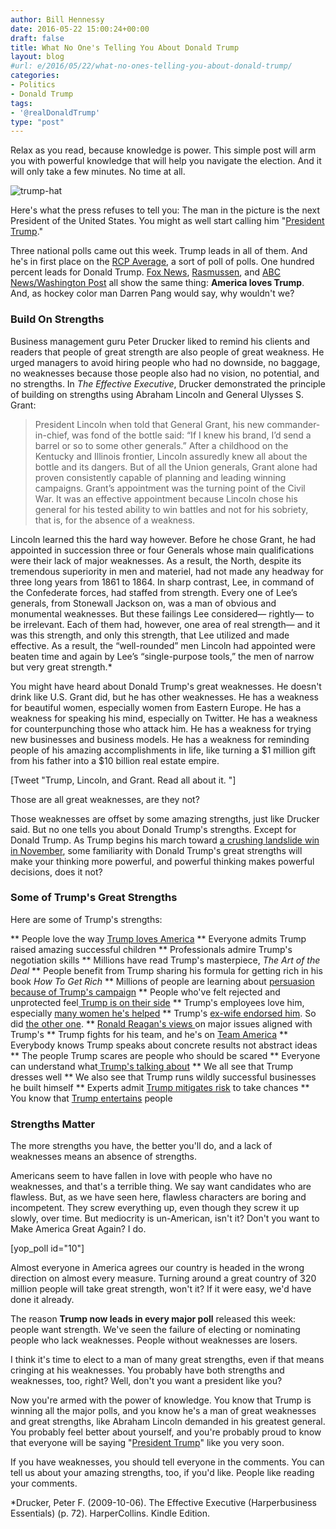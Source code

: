 ```yaml
---
author: Bill Hennessy
date: 2016-05-22 15:00:24+00:00
draft: false
title: What No One's Telling You About Donald Trump
layout: blog
#url: e/2016/05/22/what-no-ones-telling-you-about-donald-trump/
categories:
- Politics
- Donald Trump
tags:
- '@realDonaldTrump'
type: "post"
---
```


Relax as you read, because knowledge is power. This simple post will arm you with powerful knowledge that will help you navigate the election. And it will only take a few minutes. No time at all.

![trump-hat](https://hennessysview.com/wp-content/uploads/2015/08/trump-hat.jpeg)


Here's what the press refuses to tell you: The man in the picture is the next President of the United States. You might as well start calling him "[President Trump](https://hennessysview.com/2016/05/16/president-trump/)."

Three national polls came out this week. Trump leads in all of them. And he's in first place on the [RCP Average](https://www.realclearpolitics.com/epolls/2016/president/us/general_election_trump_vs_clinton-5491.html), a sort of poll of polls. One hundred percent leads for Donald Trump. [Fox News](https://www.politico.com/story/2016/05/donald-trump-hillary-clinton-fox-news-223344), [Rasmussen](https://thehill.com/blogs/ballot-box/presidential-races/280493-trump-leads-clinton-by-5-points-in-rasmussen-poll), and [ABC News/Washington Post](https://theconservativetreehouse.com/2016/05/22/boom-trump-leads-clinton-in-abc-washington-post-poll-even-with-d8-poll-sample/) all show the same thing: **America loves Trump**. And, as hockey color man Darren Pang would say, why wouldn't we?



### Build On Strengths



Business management guru Peter Drucker liked to remind his clients and readers that people of great strength are also people of great weakness. He urged managers to avoid hiring people who had no downside, no baggage, no weaknesses because those people also had no vision, no potential, and no strengths. In _The Effective Executive_, Drucker demonstrated the principle of building on strengths using Abraham Lincoln and General Ulysses S. Grant:



> President Lincoln when told that General Grant, his new commander-in-chief, was fond of the bottle said: “If I knew his brand, I’d send a barrel or so to some other generals.” After a childhood on the Kentucky and Illinois frontier, Lincoln assuredly knew all about the bottle and its dangers. But of all the Union generals, Grant alone had proven consistently capable of planning and leading winning campaigns. Grant’s appointment was the turning point of the Civil War. It was an effective appointment because Lincoln chose his general for his tested ability to win battles and not for his sobriety, that is, for the absence of a weakness.

Lincoln learned this the hard way however. Before he chose Grant, he had appointed in succession three or four Generals whose main qualifications were their lack of major weaknesses. As a result, the North, despite its tremendous superiority in men and materiel, had not made any headway for three long years from 1861 to 1864. In sharp contrast, Lee, in command of the Confederate forces, had staffed from strength. Every one of Lee’s generals, from Stonewall Jackson on, was a man of obvious and monumental weaknesses. But these failings Lee considered— rightly— to be irrelevant. Each of them had, however, one area of real strength— and it was this strength, and only this strength, that Lee utilized and made effective. As a result, the “well-rounded” men Lincoln had appointed were beaten time and again by Lee’s “single-purpose tools,” the men of narrow but very great strength.*



You might have heard about Donald Trump's great weaknesses. He doesn't drink like U.S. Grant did, but he has other weaknesses. He has a weakness for beautiful women, especially women from Eastern Europe. He has a weakness for speaking his mind, especially on Twitter. He has a weakness for counterpunching those who attack him. He has a weakness for trying new businesses and business models. He has a weakness for reminding people of his amazing accomplishments in life, like turning a $1 million gift from his father into a $10 billion real estate empire.

[Tweet "Trump, Lincoln, and Grant. Read all about it. "]

Those are all great weaknesses, are they not?

Those weaknesses are offset by some amazing strengths, just like Drucker said. But no one tells you about Donald Trump's strengths. Except for Donald Trump. As Trump begins his march toward [a crushing landslide win in November](https://hennessysview.com/2016/05/13/how-to-predict-trumps-landslide-win/), some familiarity with Donald Trump's great strengths will make your thinking more powerful, and powerful thinking makes powerful decisions, does it not?



### Some of Trump's Great Strengths



Here are some of Trump's strengths:




** People love the way [Trump loves America](https://www.peggynoonan.com/simple-patriotism-trumps-ideology/)
** Everyone admits Trump raised amazing successful children
** Professionals admire Trump's negotiation skills
** Millions have read Trump's masterpiece, _The Art of the Deal_
** People benefit from Trump sharing his formula for getting rich in his book _How To Get Rich_
** Millions of people are learning about [persuasion because of Trump's campaign](https://blog.dilbert.com/post/139541975641/the-trump-master-persuader-index-and-reading-list)
** People who've felt rejected and unprotected feel[ Trump is on their side](https://www.peggynoonan.com/trump-and-the-rise-of-the-unprotected/)
** Trump's employees love him, especially [many women he's helped](https://www.newsmax.com/Headline/donald-trump-former-female-employees/2015/11/24/id/703482/)
** Trump's [ex-wife endorsed him](https://thehill.com/video/in-the-news/254534-trump-has-big-chance-to-win-says-ex-wife-ivana). So did [the other one](https://www.nydailynews.com/news/politics/donald-trump-marla-maples-defends-view-article-1.2561308).
** [Ronald Reagan's views ](https://hennessysview.com/2016/05/08/who-is-conservative/)on major issues aligned with Trump's
** Trump fights for his team, and he's on [Team America](https://www.breitbart.com/2016-presidential-race/2016/05/21/trumps-mission-make-america-great-2/)
** Everybody knows Trump speaks about concrete results not abstract ideas
** The people Trump scares are people who should be scared
** Everyone can understand what[ Trump's talking about](https://blogs.thegospelcoalition.org/justintaylor/2016/01/28/how-donald-trump-uses-language/)
** We all see that Trump dresses well
** We also see that Trump runs wildly successful businesses he built himself
** Experts admit [Trump mitigates risk](https://blog.dilbert.com/post/134791529391/risk-management-trump-persuasion-series) to take chances
** You know that [Trump entertains](https://www.trump.com/entertainment/) people




### Strengths Matter



The more strengths you have, the better you'll do, and a lack of weaknesses means an absence of strengths.

Americans seem to have fallen in love with people who have no weaknesses, and that's a terrible thing. We say want candidates who are flawless. But, as we have seen here, flawless characters are boring and incompetent. They screw everything up, even though they screw it up slowly, over time. But mediocrity is un-American, isn't it? Don't you want to Make America Great Again? I do.

[yop_poll id="10"]

Almost everyone in America agrees our country is headed in the wrong direction on almost every measure. Turning around a great country of 320 million people will take great strength, won't it? If it were easy, we'd have done it already.

The reason **Trump now leads in every major poll** released this week: people want strength. We've seen the failure of electing or nominating people who lack weaknesses. People without weaknesses are losers.

I think it's time to elect to a man of many great strengths, even if that means cringing at his weaknesses. You probably have both strengths and weaknesses, too, right? Well, don't you want a president like you?

Now you're armed with the power of knowledge. You know that Trump is winning all the major polls, and you know he's a man of great weaknesses and great strengths, like Abraham Lincoln demanded in his greatest general. You probably feel better about yourself, and you're probably proud to know that everyone will be saying "[President Trump](https://hennessysview.com/2016/05/16/president-trump/)" like you very soon.

If you have weaknesses, you should tell everyone in the comments. You can tell us about your amazing strengths, too, if you'd like. People like reading your comments.



*Drucker, Peter F. (2009-10-06). The Effective Executive (Harperbusiness Essentials) (p. 72). HarperCollins. Kindle Edition.


